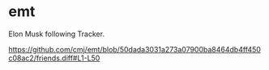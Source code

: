 # emt
Elon Musk following Tracker.

https://github.com/cmj/emt/blob/50dada3031a273a07900ba8464db4ff450c08ac2/friends.diff#L1-L50
